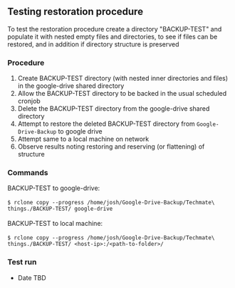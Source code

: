 ## Testing restoration procedure

To test the restoration procedure create a directory "BACKUP-TEST" and
populate it with nested empty files and directories, to see if files can
be restored, and in addition if directory structure is preserved

###  Procedure

1. Create BACKUP-TEST directory (with nested inner directories and files)
in the google-drive shared directory
2. Allow the BACKUP-TEST directory to be backed in the usual scheduled cronjob
3. Delete the BACKUP-TEST directory from the google-drive shared directory
4. Attempt to restore the deleted BACKUP-TEST directory from `Google-Drive-Backup` to google drive
5. Attempt same to a local  machine on network
6. Observe results noting restoring and reserving (or flattening) of structure

### Commands
BACKUP-TEST to google-drive:<br/><br/>
```$ rclone copy --progress /home/josh/Google-Drive-Backup/Techmate\ things./BACKUP-TEST/ google-drive```
<br/><br/>
BACKUP-TEST to local machine:<br/><br/>
```$ rclone copy --progress /home/josh/Google-Drive-Backup/Techmate\ things./BACKUP-TEST/ <host-ip>:/<path-to-folder>/```


### Test run
- Date TBD
